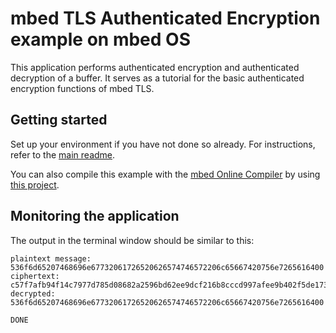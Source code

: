# mbed TLS Authenticated Encryption example on mbed OS

This application performs authenticated encryption and authenticated decryption of a buffer. It serves as a tutorial for the basic authenticated encryption functions of mbed TLS.

## Getting started

Set up your environment if you have not done so already. For instructions, refer to the [main readme](../README.md).

You can also compile this example with the [mbed Online Compiler](https://os.mbed.com/compiler/) by using [this project](https://os.mbed.com/teams/mbed-os-examples/code/mbed-os-example-tls-authcrypt).

## Monitoring the application

The output in the terminal window should be similar to this:

```
plaintext message: 536f6d65207468696e67732061726520626574746572206c65667420756e7265616400
ciphertext: c57f7afb94f14c7977d785d08682a2596bd62ee9dcf216b8cccd997afee9b402f5de1739e8e6467aa363749ef39392e5c66622b01c7203ec0a3d14
decrypted: 536f6d65207468696e67732061726520626574746572206c65667420756e7265616400

DONE
```
